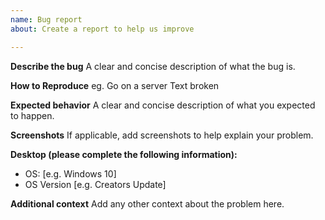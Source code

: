 ```yaml
---
name: Bug report
about: Create a report to help us improve

---
```


**Describe the bug**
A clear and concise description of what the bug is.

**How to Reproduce**
eg.
Go on a server
Text broken

**Expected behavior**
A clear and concise description of what you expected to happen.

**Screenshots**
If applicable, add screenshots to help explain your problem.

**Desktop (please complete the following information):**
 - OS: [e.g. Windows 10]
 - OS Version [e.g. Creators Update]

**Additional context**
Add any other context about the problem here.
